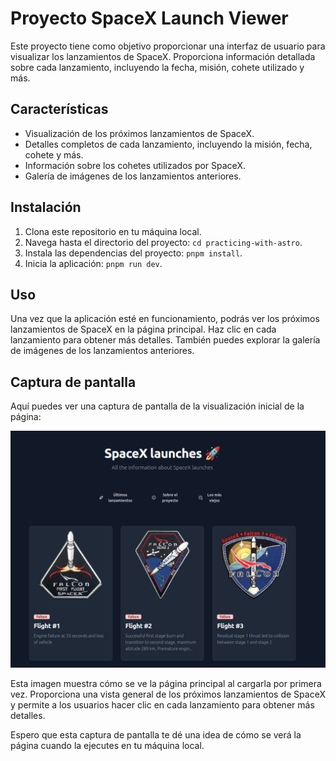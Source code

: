 # Proyecto SpaceX Launch Viewer

Este proyecto tiene como objetivo proporcionar una interfaz de usuario para visualizar los lanzamientos de SpaceX. Proporciona información detallada sobre cada lanzamiento, incluyendo la fecha, misión, cohete utilizado y más.

## Características

- Visualización de los próximos lanzamientos de SpaceX.
- Detalles completos de cada lanzamiento, incluyendo la misión, fecha, cohete y más.
- Información sobre los cohetes utilizados por SpaceX.
- Galería de imágenes de los lanzamientos anteriores.

## Instalación

1. Clona este repositorio en tu máquina local.
2. Navega hasta el directorio del proyecto: `cd practicing-with-astro`.
3. Instala las dependencias del proyecto: `pnpm install`.
4. Inicia la aplicación: `pnpm run dev`.

## Uso

Una vez que la aplicación esté en funcionamiento, podrás ver los próximos lanzamientos de SpaceX en la página principal. Haz clic en cada lanzamiento para obtener más detalles. También puedes explorar la galería de imágenes de los lanzamientos anteriores.

## Captura de pantalla

Aquí puedes ver una captura de pantalla de la visualización inicial de la página:

![Visualización inicial](home.png)

Esta imagen muestra cómo se ve la página principal al cargarla por primera vez. Proporciona una vista general de los próximos lanzamientos de SpaceX y permite a los usuarios hacer clic en cada lanzamiento para obtener más detalles.

Espero que esta captura de pantalla te dé una idea de cómo se verá la página cuando la ejecutes en tu máquina local.

